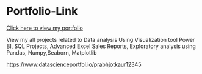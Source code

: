 # Portfolio-Link

[Click here to view my portfolio ](https://www.datascienceportfol.io/prabhjotkaur12345)

View my all projects related to Data analysis Using Visualization tool Power BI, SQL Projects, Advanced Excel Sales Reports, Exploratory analysis using Pandas, Numpy,Seaborn, Matplotlib



https://www.datascienceportfol.io/prabhjotkaur12345
